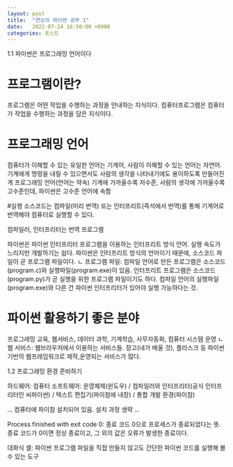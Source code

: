 ```yaml
---
layout: post
title:  "연오의 파이썬 공부 1"
date:   2022-07-24 16:50:00 +0900
categories: 포스트
---
```



1.1 파이썬은 프로그래밍 언어이다

# 프로그램이란?
프로그램은 어떤 작업을 수행하는 과정을 안내하는 지식이다.
컴퓨터프로그램은 컴퓨터가 작업을 수행하는 과정을 담은 지식이다.

# 프로그래밍 언어
컴퓨터가 이해할 수 있는 유일한 언어는 기계어, 사람이 이해할 수 있는 언어는 자연어.
기계에게 명령을 내릴 수 있으면서도 사람의 생각을 나타내기에도 용이하도록 만들어진 게 프로그래밍 언어(언어는 약속)
기계에 가까울수록 저수준, 사람의 생각에 가까울수록 고수준인데, 파이썬은 고수준 언어에 속함

#실행
소스코드는 컴파일(미리 번역) 또는 인터프리트(즉석에서 번역)를 통해 기계어로 번역해야 컴퓨터로 실행할 수 있다.

컴파일러, 인터프리터는 번역 프로그램

파이썬은 파이썬 인터프리터 프로그램을 이용하는 인터프리트 방식 언어. 실행 속도가 느리지만 개발하기는 쉽다.
파이썬은 인터프리트 방식의 언어이기 때문에, 소스코드 파일이 곧 프로그램 파일이다.
ㄴ 프로그램 파일: 컴파일 언어로 만든 프로그램은 소스코드(program.c)와 실행파일(program.exe)이 있음. 인터프리트 프로그램은 소스코드(program.py)가 곧 실행을 위한 프로그램 파일이기도 하다. 컴파일 언어의 실행파일(program.exe)와 다른 건 파이썬 인터프리터가 있어야 실행 가능하다는 것.


# 파이썬 활용하기 좋은 분야

프로그래밍 교육, 웹서비스, 데이터 과학, 기계학습, 사무자동화, 컴퓨터 시스템 운영
ㄴ 웹 서비스: 웹브라우저에서 이용하는 서비스들. 장고(내가 배울 것), 플라스크 등 파이썬 기반의 웹프레임워크로 제작,운영되는 서비스가 많다.


1.2 프로그래밍 환경 준비하기

하드웨어: 컴퓨터
소프트웨어: 운영체제(윈도우) / 컴파일러와 인터프리터(공식 인터프리터인 씨파이썬) / 텍스트 편집기(파이참에 내장) / 통합 개발 환경(파이참)



… 컴퓨터에 파이참 설치되어 있음. 설치 과정 생략 …










Process finished with exit code 0: 종료 코드 0으로 프로세스가 종료되었다는 뜻. 종료 코드가 0이면 정상 종료이고, 그 외의 값은 오류가 발생한 종료이다.

대화식 셸: 파이썬 프로그램 파일을 직접 만들지 않고도 간단한 파이썬 코드를 실행해 볼 수 있는 도구



